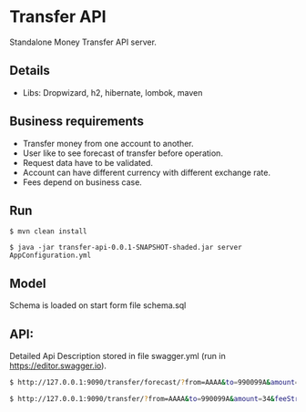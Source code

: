 # Transfer API
Standalone Money Transfer API server.

## Details
- Libs: Dropwizard, h2, hibernate, lombok, maven

## Business requirements
- Transfer money from one account to another.
- User like to see forecast of transfer before operation.
- Request data have to be validated.
- Account can have different currency with different exchange rate.  
- Fees depend on business case. 

## Run
```
$ mvn clean install
```

``` 
$ java -jar transfer-api-0.0.1-SNAPSHOT-shaded.jar server AppConfiguration.yml
```

## Model 
Schema is loaded on start form file schema.sql

## API:	
Detailed Api Description stored in file swagger.yml (run in https://editor.swagger.io).
```sh 
$ http://127.0.0.1:9090/transfer/forecast/?from=AAAA&to=990099A&amount=34&feeStrategy=STANDARD_FEE
``` 

```sh
$ http://127.0.0.1:9090/transfer/?from=AAAA&to=990099A&amount=34&feeStrategy=STANDARD_FEE
```


